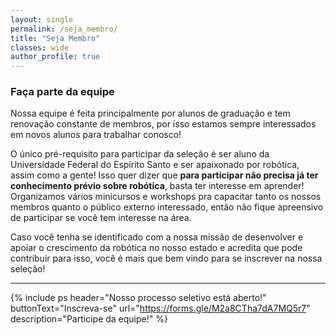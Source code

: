 ```yaml
---
layout: single
permalink: /seja_membro/
title: "Seja Membro"
classes: wide
author_profile: true
---
```


### Faça parte da equipe

Nossa equipe é feita principalmente por alunos de graduação e tem renovação constante de membros, por isso estamos sempre interessados em novos alunos para trabalhar conosco!

O único pré-requisito para participar da seleção é ser aluno da Universidade Federal do Espírito Santo e ser apaixonado por robótica, assim como a gente! Isso quer dizer que **para participar não precisa já ter conhecimento prévio sobre robótica**, basta ter interesse em aprender! Organizamos vários minicursos e workshops pra capacitar tanto os nossos membros quanto o público externo interessado, então não fique apreensivo de participar se você tem interesse na área.

Caso você tenha se identificado com a nossa missão de desenvolver e apoiar o crescimento da robótica no nosso estado e acredita que pode contribuir para isso, você é mais que bem vindo para se inscrever na nossa seleção!

---

<!-- Nosso processo seletivo está atualmente **aberto** e, para participar, basta se inscrever usando [este link!](https://forms.gle/M2a8CTha7dA7MQ5r7)
{: .notice--info} -->


{% include ps header="Nosso processo seletivo está aberto!" buttonText="Inscreva-se" url="https://forms.gle/M2a8CTha7dA7MQ5r7" description="Participe da equipe!" %}

<!-- Basta você enviar um email para [erus@inf.ufes.br](mailto:erus@inf.ufes.br) que iremos entrar em contato para dar continuidade ao seu processo de adesão à equipe. -->

